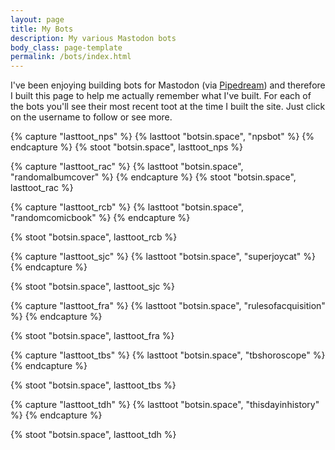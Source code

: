 ```yaml
---
layout: page
title: My Bots
description: My various Mastodon bots
body_class: page-template
permalink: /bots/index.html
---
```


<p>
I've been enjoying building bots for Mastodon (via <a href="https://pipedream.com">Pipedream</a>) and therefore 
I built this page to help me actually remember what I've built. For each of the bots you'll see their 
most recent toot at the time I built the site. Just click on the username to follow or see more.
</p>

{% capture "lasttoot_nps" %}
{% lasttoot "botsin.space", "npsbot" %}
{% endcapture %}
{% stoot "botsin.space", lasttoot_nps %}

{% capture "lasttoot_rac" %}
{% lasttoot "botsin.space", "randomalbumcover" %}
{% endcapture %}
{% stoot "botsin.space", lasttoot_rac %}

{% capture "lasttoot_rcb" %}
{% lasttoot "botsin.space", "randomcomicbook" %}
{% endcapture %}

{% stoot "botsin.space", lasttoot_rcb %}

{% capture "lasttoot_sjc" %}
{% lasttoot "botsin.space", "superjoycat" %}
{% endcapture %}

{% stoot "botsin.space", lasttoot_sjc %}

{% capture "lasttoot_fra" %}
{% lasttoot "botsin.space", "rulesofacquisition" %}
{% endcapture %}

{% stoot "botsin.space", lasttoot_fra %}

{% capture "lasttoot_tbs" %}
{% lasttoot "botsin.space", "tbshoroscope" %}
{% endcapture %}

{% stoot "botsin.space", lasttoot_tbs %}

{% capture "lasttoot_tdh" %}
{% lasttoot "botsin.space", "thisdayinhistory" %}
{% endcapture %}

{% stoot "botsin.space", lasttoot_tdh %}